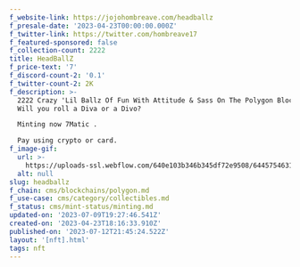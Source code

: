 ```yaml
---
f_website-link: https://jojohombreave.com/headballz
f_presale-date: '2023-04-23T00:00:00.000Z'
f_twitter-link: https://twitter.com/hombreave17
f_featured-sponsored: false
f_collection-count: 2222
title: HeadBallZ
f_price-text: '7'
f_discord-count-2: '0.1'
f_twitter-count-2: 2K
f_description: >-
  2222 Crazy 'Lil Ballz Of Fun With Attitude & Sass On The Polygon Blockchain
  Will you roll a Diva or a Divo?

  Minting now 7Matic .

  Pay using crypto or card.
f_image-gif:
  url: >-
    https://uploads-ssl.webflow.com/640e103b346b345df72e9508/6445754631b07210d806a641_nftdrop.gif
  alt: null
slug: headballz
f_chain: cms/blockchains/polygon.md
f_use-case: cms/category/collectibles.md
f_status: cms/mint-status/minting.md
updated-on: '2023-07-09T19:27:46.541Z'
created-on: '2023-04-23T18:16:33.910Z'
published-on: '2023-07-12T21:45:24.522Z'
layout: '[nft].html'
tags: nft
---
```



